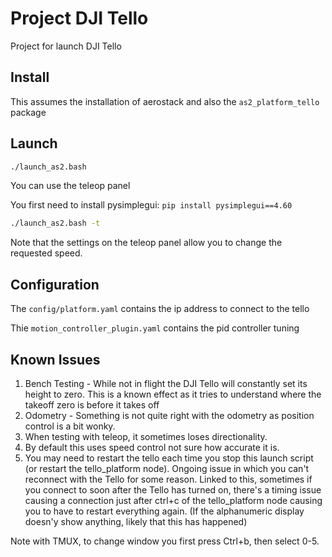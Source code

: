 # Project DJI Tello

Project for launch DJI Tello

## Install

This assumes the installation of aerostack and also the `as2_platform_tello` package

## Launch


```bash
./launch_as2.bash
```

You can use the teleop panel

You first need to install pysimplegui: `pip install pysimplegui==4.60` 

```bash
./launch_as2.bash -t
```
Note that the settings on the teleop panel allow you to change the requested speed. 

## Configuration

The `config/platform.yaml` contains the ip address to connect to the tello

Thie `motion_controller_plugin.yaml` contains the pid controller tuning

## Known Issues

1. Bench Testing - While not in flight the DJI Tello will constantly set its height to zero. This is a known effect as it tries to understand where the takeoff zero is before it takes off
2. Odometry - Something is not quite right with the odometry as position control is a bit wonky. 
3. When testing with teleop, it sometimes loses directionality. 
4. By default this uses speed control not sure how accurate it is.  
5. You may need to restart the tello each time you stop this launch script (or restart the tello_platform node). Ongoing issue in which you can't reconnect with the Tello for some reason. Linked to this, sometimes if you connect to soon after the Tello has turned on, there's a timing issue causing a connection just after ctrl+c of the tello_platform node causing you to have to restart everything again. (If the alphanumeric display doesn'y show anything, likely that this has happened)

Note with TMUX, to change window you first press Ctrl+b, then select 0-5. 

